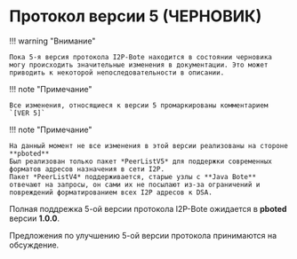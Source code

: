 # Протокол версии 5 (ЧЕРНОВИК)

!!! warning "Внимание"

    Пока 5-я версия протокола I2P-Bote находится в состоянии черновика могу происходить значительные изменения в документации. Это может приводить к некоторой непоследовательности в описании. 

!!! note "Примечание"

    Все изменения, относящиеся к версии 5 промаркированы комментарием `[VER 5]`

!!! note "Примечание"

    На данный момент не все изменения в этой версии реализованы на стороне **pboted**  
    Был реализован только пакет *PeerListV5* для поддержки современных форматов адресов назначения в сети I2P.   
    Пакет *PeerListV4* поддерживается, старые узлы с **Java Bote** отвечают на запросы, он сами их не посылают из-за ограничений и повреждений форматированием всех I2P адресов к DSA.

Полная поддрежка 5-ой версии протокола I2P-Bote ожидается в **pboted** версии **1.0.0**.

Предложения по улучшению 5-ой версии протокола принимаются на обсуждение.

